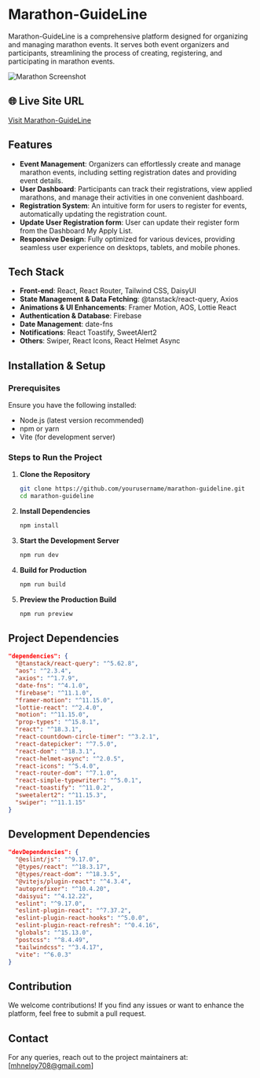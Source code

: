 # Marathon-GuideLine

Marathon-GuideLine is a comprehensive platform designed for organizing and managing marathon events. It serves both event organizers and participants, streamlining the process of creating, registering, and participating in marathon events.

![Marathon Screenshot](https://i.ibb.co.com/gb9rs9tr/Screenshot-83.png)

## 🌐 Live Site URL
[Visit Marathon-GuideLine](https://marathon-guide.web.app/)

## Features
- **Event Management**: Organizers can effortlessly create and manage marathon events, including setting registration dates and providing event details.
- **User Dashboard**: Participants can track their registrations, view applied marathons, and manage their activities in one convenient dashboard.
- **Registration System**: An intuitive form for users to register for events, automatically updating the registration count.
- **Update User Registration form**: User can update their register form from the Dashboard My Apply List.
- **Responsive Design**: Fully optimized for various devices, providing seamless user experience on desktops, tablets, and mobile phones.

## Tech Stack
- **Front-end**: React, React Router, Tailwind CSS, DaisyUI
- **State Management & Data Fetching**: @tanstack/react-query, Axios
- **Animations & UI Enhancements**: Framer Motion, AOS, Lottie React
- **Authentication & Database**: Firebase
- **Date Management**: date-fns
- **Notifications**: React Toastify, SweetAlert2
- **Others**: Swiper, React Icons, React Helmet Async

## Installation & Setup

### Prerequisites
Ensure you have the following installed:
- Node.js (latest version recommended)
- npm or yarn
- Vite (for development server)

### Steps to Run the Project
1. **Clone the Repository**
   ```sh
   git clone https://github.com/yourusername/marathon-guideline.git
   cd marathon-guideline
   ```
2. **Install Dependencies**
   ```sh
   npm install
   ```
3. **Start the Development Server**
   ```sh
   npm run dev
   ```
4. **Build for Production**
   ```sh
   npm run build
   ```
5. **Preview the Production Build**
   ```sh
   npm run preview
   ```

## Project Dependencies

```json
"dependencies": {
  "@tanstack/react-query": "^5.62.8",
  "aos": "^2.3.4",
  "axios": "^1.7.9",
  "date-fns": "^4.1.0",
  "firebase": "^11.1.0",
  "framer-motion": "^11.15.0",
  "lottie-react": "^2.4.0",
  "motion": "^11.15.0",
  "prop-types": "^15.8.1",
  "react": "^18.3.1",
  "react-countdown-circle-timer": "^3.2.1",
  "react-datepicker": "^7.5.0",
  "react-dom": "^18.3.1",
  "react-helmet-async": "^2.0.5",
  "react-icons": "^5.4.0",
  "react-router-dom": "^7.1.0",
  "react-simple-typewriter": "^5.0.1",
  "react-toastify": "^11.0.2",
  "sweetalert2": "^11.15.3",
  "swiper": "^11.1.15"
}
```

## Development Dependencies

```json
"devDependencies": {
  "@eslint/js": "^9.17.0",
  "@types/react": "^18.3.17",
  "@types/react-dom": "^18.3.5",
  "@vitejs/plugin-react": "^4.3.4",
  "autoprefixer": "^10.4.20",
  "daisyui": "^4.12.22",
  "eslint": "^9.17.0",
  "eslint-plugin-react": "^7.37.2",
  "eslint-plugin-react-hooks": "^5.0.0",
  "eslint-plugin-react-refresh": "^0.4.16",
  "globals": "^15.13.0",
  "postcss": "^8.4.49",
  "tailwindcss": "^3.4.17",
  "vite": "^6.0.3"
}
```

## Contribution
We welcome contributions! If you find any issues or want to enhance the platform, feel free to submit a pull request.

## Contact
For any queries, reach out to the project maintainers at: [mhneloy708@gmail.com]


